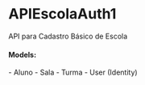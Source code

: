 # APIEscolaAuth1

API para Cadastro Básico de Escola

<H4>Models:</H4>
- Aluno
- Sala
- Turma
- User (Identity)
